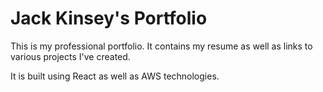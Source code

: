 # Jack Kinsey's Portfolio

This is my professional portfolio. It contains my resume as well as links to various projects I've created.

It is built using React as well as AWS technologies.
